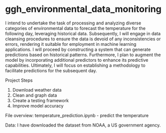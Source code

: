 # ggh_environmental_data_monitoring
I intend to undertake the task of processing and analyzing diverse categories of environmental data to forecast the temperature for the following day, leveraging historical data. Subsequently, I will engage in data cleansing procedures to ensure the data is devoid of any inconsistencies or errors, rendering it suitable for employment in machine learning applications. I will proceed by constructing a system that can generate predictions based on historical patterns. Furthermore, I plan to augment the model by incorporating additional predictors to enhance its predictive capabilities. Ultimately, I will focus on establishing a methodology to facilitate predictions for the subsequent day.

Project Steps

1. Download weather data
2. Clean and graph data
3. Create a testing framework
4. Improve model accuracy

File overview:
temperature_prediction.ipynb - predict the temperature

Data: I have downloaded the dataset from NOAA, a US government agency. 
